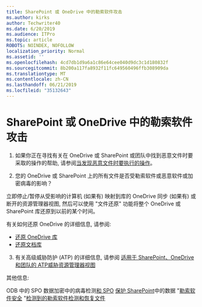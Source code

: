 ```yaml
---
title: SharePoint 或 OneDrive 中的勒索软件攻击
ms.author: kirks
author: Techwriter40
ms.date: 6/20/2019
ms.audience: ITPro
ms.topic: article
ROBOTS: NOINDEX, NOFOLLOW
localization_priority: Normal
ms.assetid: ''
ms.openlocfilehash: 4cd7db1d9a6a1c86e64cee040d9dc3c1d180832f
ms.sourcegitcommit: 8b200a117fa8932f11fc649560496ffb308909da
ms.translationtype: MT
ms.contentlocale: zh-CN
ms.lasthandoff: 06/21/2019
ms.locfileid: "35132643"
---
```

# <a name="ransomware-attack-in-sharepoint-or-onedrive"></a>SharePoint 或 OneDrive 中的勒索软件攻击

1.  如果你正在寻找有关在 OneDrive 或 SharePoint 或团队中找到恶意文件时要采取的操作的帮助, 请参阅[当发现恶意文件时要执行的操作](https://support.office.com/en-ie/article/what-to-do-when-a-malicious-file-is-found-in-sharepoint-online-onedrive-or-microsoft-teams-01e902ad-a903-4e0f-b093-1e1ac0c37ad2)。

2.  您的 OneDrive 或 SharePoint 上的所有文件是否受勒索软件或恶意软件或加密病毒的影响？ 

立即停止/暂停从受影响的计算机 (如果有) 映射到库的 OneDrive 同步 (如果有) 或断开的资源管理器视图, 然后可以使用 "文件还原" 功能将整个 OneDrive 或 SharePoint 库还原到以前的某个时间。 

有关如何还原 OneDrive 的详细信息, 请参阅:

- [还原 OneDrive 库](https://support.office.com/article/restore-your-onedrive-fa231298-759d-41cf-bcd0-25ac53eb8a150)
- [还原文档库](https://support.office.com/article/restore-a-document-library-317791c3-8bd0-4dfd-8254-3ca90883d39a?ui=en-US&rs=en-US&ad=US)

3. 有关高级威胁防护 (ATP) 的详细信息, 请参阅
[适用于 SharePoint、OneDrive 和团队的 ATP](https://docs.microsoft.com/en-us/office365/securitycompliance/atp-for-spo-odb-and-teams)[威胁资源管理器视图](https://docs.microsoft.com/en-us/office365/securitycompliance/threat-explorer-views)

其他信息:

[](https://docs.microsoft.com/en-us/office365/securitycompliance/virus-detection-in-spo)
ODB 中的 SPO 数据加密中的病毒检测[和 SPO](https://docs.microsoft.com/en-us/office365/securitycompliance/data-encryption-in-odb-and-spo)
[保护 SharePoint](https://docs.microsoft.com/en-us/sharepoint/safeguarding-your-data)中的数据 "[勒索软件安全](https://docs.microsoft.com/en-us/windows/security/threat-protection/intelligence/ransomware-malware)
"[检测到的勒索软件检测和恢复文件](https://support.office.com/en-ie/article/Ransomware-detection-and-recovering-your-files-0d90ec50-6bfd-40f4-acc7-b8c12c73637f)